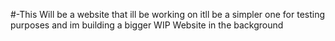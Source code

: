#-This Will be a website that ill be working on
itll be a simpler one for testing purposes and im building a bigger WIP Website in the background
